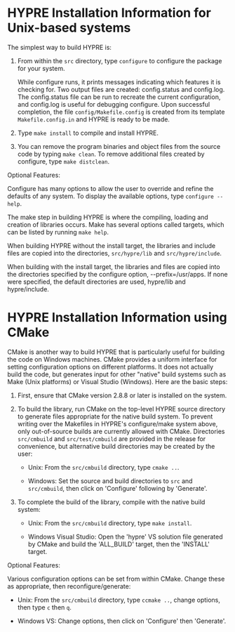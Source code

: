 <!--
Copyright 1998-2019 Lawrence Livermore National Security, LLC and other
HYPRE Project Developers. See the top-level COPYRIGHT file for details.

SPDX-License-Identifier: (Apache-2.0 OR MIT)
-->

HYPRE Installation Information for Unix-based systems
=====================================================

The simplest way to build HYPRE is:

1. From within the `src` directory, type `configure` to configure the package
   for your system.

   While configure runs, it prints messages indicating which features it is
   checking for.  Two output files are created: config.status and config.log.
   The config.status file can be run to recreate the current configuration, and
   config.log is useful for debugging configure.  Upon successful completion,
   the file `config/Makefile.config` is created from its template
   `Makefile.config.in` and HYPRE is ready to be made.

2. Type `make install` to compile and install HYPRE.

3. You can remove the program binaries and object files from the source code by
   typing `make clean`.  To remove additional files created by configure, type
   `make distclean`.

Optional Features:

Configure has many options to allow the user to override and refine the defaults
of any system.  To display the available options, type `configure --help`.

The make step in building HYPRE is where the compiling, loading and creation of
libraries occurs.  Make has several options called targets, which can be listed
by running `make help`.

When building HYPRE without the install target, the libraries and include files
are copied into the directories, `src/hypre/lib` and `src/hypre/include`.
 
When building with the install target, the libraries and files are copied into
the directories specified by the configure option, --prefix=/usr/apps.  If none
were specified, the default directories are used, hypre/lib and hypre/include.


HYPRE Installation Information using CMake
==========================================

CMake is another way to build HYPRE that is particularly useful for building the
code on Windows machines.  CMake provides a uniform interface for setting
configuration options on different platforms.  It does not actually build the
code, but generates input for other "native" build systems such as Make (Unix
platforms) or Visual Studio (Windows).  Here are the basic steps:

1. First, ensure that CMake version 2.8.8 or later is installed on the system.

2. To build the library, run CMake on the top-level HYPRE source directory to
   generate files appropriate for the native build system.  To prevent writing
   over the Makefiles in HYPRE's configure/make system above, only out-of-source
   builds are currently allowed with CMake.  Directories `src/cmbuild` and
   `src/test/cmbuild` are provided in the release for convenience, but
   alternative build directories may be created by the user:

   - Unix: From the `src/cmbuild` directory, type `cmake ..`.

   - Windows: Set the source and build directories to `src` and `src/cmbuild`,
     then click on 'Configure' following by 'Generate'.

3. To complete the build of the library, compile with the native build system:

   - Unix: From the `src/cmbuild` directory, type `make install`.

   - Windows Visual Studio: Open the 'hypre' VS solution file generated by CMake
     and build the 'ALL_BUILD' target, then the 'INSTALL' target.

Optional Features:

Various configuration options can be set from within CMake.  Change these as
appropriate, then reconfigure/generate:

- Unix: From the `src/cmbuild` directory, type `ccmake ..`, change options, then
  type `c` then `q`.

- Windows VS: Change options, then click on 'Configure' then 'Generate'.
